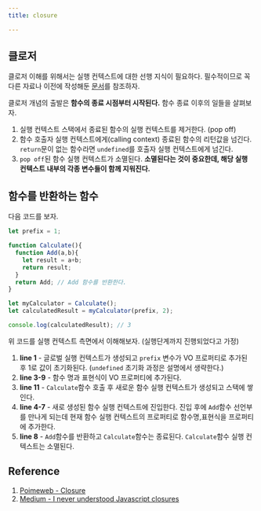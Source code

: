 ```yaml
---
title: closure

---
```

## 클로저

클로저 이해를 위해서는 실행 컨텍스트에 대한 선행 지식이 필요하다. 필수적이므로 꼭 다른 자료나 이전에 작성해둔 [문서](https://parkjju.github.io/vue-TIL/js/execution.html#%E1%84%89%E1%85%B5%E1%86%AF%E1%84%92%E1%85%A2%E1%86%BC-%E1%84%8F%E1%85%A5%E1%86%AB%E1%84%90%E1%85%A6%E1%86%A8%E1%84%89%E1%85%B3%E1%84%90%E1%85%B3)를 참조하자.

클로저 개념의 출발은 **함수의 종료 시점부터 시작된다.** 함수 종료 이후의 일들을 살펴보자.

1. 실행 컨텍스트 스택에서 종료된 함수의 실행 컨텍스트를 제거한다. (pop off)
2. 함수 호출자 실행 컨텍스트에게(calling context) 종료된 함수의 리턴값을 넘긴다. `return`문이 없는 함수라면 `undefined`를 호출자 실행 컨텍스트에게 넘긴다.
3. `pop off`된 함수 실행 컨텍스트가 소멸된다. **소멸된다는 것이 중요한데, 해당 실행 컨텍스트 내부의 각종 변수들이 함께 지워진다.**

## 함수를 반환하는 함수

다음 코드를 보자.

```javascript
let prefix = 1;

function Calculate(){
  function Add(a,b){
    let result = a+b;
    return result;
  }
  return Add; // Add 함수를 반환한다.
}

let myCalculator = Calculate();
let calculatedResult = myCalculator(prefix, 2);

console.log(calculatedResult); // 3
```

위 코드를 실행 컨텍스트 측면에서 이해해보자. (실행단계까지 진행되었다고 가정)

1. **line 1** - 글로벌 실행 컨텍스트가 생성되고 `prefix` 변수가 VO 프로퍼티로 추가된 후 1로 값이 초기화된다. (`undefined` 초기화 과정은 설명에서 생략한다.)
2. **line 3-9** - 함수 명과 표현식이 VO 프로퍼티에 추가된다.
3. **line 11** - `Calculate`함수 호출 후 새로운 함수 실행 컨텍스트가 생성되고 스택에 쌓인다.
4. **line 4-7** - 새로 생성된 함수 실행 컨텍스트에 진입한다. 진입 후에 `Add`함수 선언부를 만나게 되는데 현재 함수 실행 컨텍스트의 프로퍼티로 함수명,표현식을 프로퍼티에 추가한다.
5. **line 8** - `Add`함수를 반환하고 `Calculate`함수는 종료된다. `Calculate`함수 실행 컨텍스트는 소멸된다.

## Reference

1. [Poimeweb - Closure](https://poiemaweb.com/js-closure)
2. [Medium - I never understood Javascript closures](https://medium.com/dailyjs/i-never-understood-javascript-closures-9663703368e8)